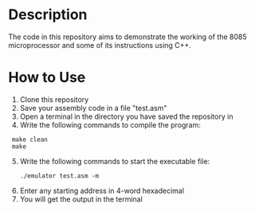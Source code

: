 # Description
The code in this repository aims to demonstrate the working of the 8085 microprocessor and some of its instructions using C++.

# How to Use
1. Clone this repository
2. Save your assembly code in a file "test.asm"
3. Open a terminal in the directory you have saved the repository in
4. Write the following commands to compile the program:
  ```
   make clean
   make
   ```
5. Write the following commands to start the executable file:
   ```
   ./emulator test.asm -m
   ```
6. Enter any starting address in 4-word hexadecimal
7. You will get the output in the terminal
